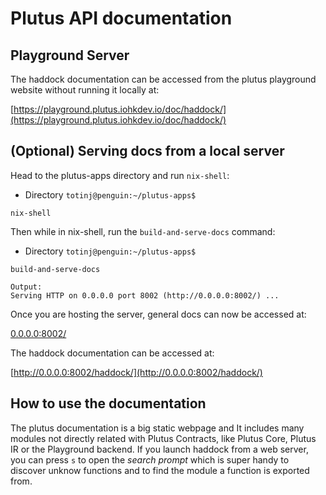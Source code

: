 # Plutus API documentation

## Playground Server

The haddock documentation can be accessed from the plutus playground website without running it locally at:

[https://playground.plutus.iohkdev.io/doc/haddock/](https://playground.plutus.iohkdev.io/doc/haddock/)


## (Optional) Serving docs from a local server

Head to the plutus-apps directory and run ```nix-shell```:

 - Directory ```totinj@penguin:~/plutus-apps$ ```
```
nix-shell
```

Then while in nix-shell, run the  ```build-and-serve-docs``` command:

 - Directory ```totinj@penguin:~/plutus-apps$```
```
build-and-serve-docs
```
```
Output:
Serving HTTP on 0.0.0.0 port 8002 (http://0.0.0.0:8002/) ...
```
Once you are hosting the server, general docs can now be accessed at:

[0.0.0.0:8002/](0.0.0.0:8002/)

The haddock documentation can be accessed at:

[http://0.0.0.0:8002/haddock/](http://0.0.0.0:8002/haddock/)


## How to use the documentation

The plutus documentation is a big static webpage and It includes many modules not directly related with Plutus Contracts, like Plutus Core, Plutus IR or the Playground backend. If you launch haddock from a web server, you can press `s` to open the _search prompt_ which is super handy to discover unknow functions and to find the module a function is exported from.
